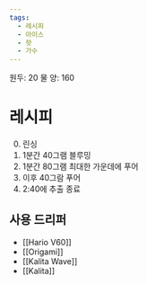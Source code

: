 ```yaml
---
tags:
  - 레시피
  - 아이스
  - 핫
  - 가수
---
```

원두: 20
물 양: 160

# 레시피
0. 린싱
1. 1분간 40그램 블루밍
2. 1분간 80그램 최대한 가운데에 푸어
3. 이후 40그람 푸어
4. 2:40에 추출 종료
## 사용 드리퍼
- [[Hario V60]]
- [[Origami]]
- [[Kalita Wave]]
- [[Kalita]]
